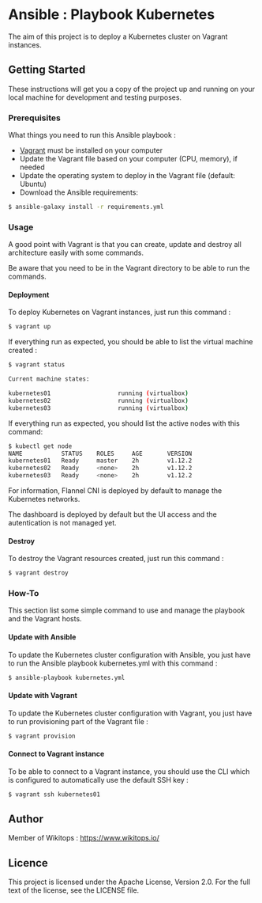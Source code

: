 # Ansible : Playbook Kubernetes

The aim of this project is to deploy a Kubernetes cluster on Vagrant instances.

## Getting Started

These instructions will get you a copy of the project up and running on your local machine for development and testing purposes.

### Prerequisites

What things you need to run this Ansible playbook :

*   [Vagrant](https://www.vagrantup.com/docs/installation/) must be installed on your computer
*   Update the Vagrant file based on your computer (CPU, memory), if needed
*   Update the operating system to deploy in the Vagrant file (default: Ubuntu)
*   Download the Ansible requirements:

```bash
$ ansible-galaxy install -r requirements.yml
```

### Usage

A good point with Vagrant is that you can create, update and destroy all architecture easily with some commands.

Be aware that you need to be in the Vagrant directory to be able to run the commands.

#### Deployment

To deploy Kubernetes on Vagrant instances, just run this command :

```bash
$ vagrant up
```

If everything run as expected, you should be able to list the virtual machine created :

```bash
$ vagrant status

Current machine states:

kubernetes01                   running (virtualbox)
kubernetes02                   running (virtualbox)
kubernetes03                   running (virtualbox)
```

If everything run as expected, you should list the active nodes with this command:

```bash
$ kubectl get node
NAME           STATUS    ROLES     AGE       VERSION
kubernetes01   Ready     master    2h        v1.12.2
kubernetes02   Ready     <none>    2h        v1.12.2
kubernetes03   Ready     <none>    2h        v1.12.2
```

For information, Flannel CNI is deployed by default to manage the Kubernetes networks.

The dashboard is deployed by default but the UI access and the autentication is not managed yet.

#### Destroy

To destroy the Vagrant resources created, just run this command :

```bash
$ vagrant destroy
```

### How-To

This section list some simple command to use and manage the playbook and the Vagrant hosts.

#### Update with Ansible

To update the Kubernetes cluster configuration with Ansible, you just have to run the Ansible playbook kubernetes.yml with this command :

```bash
$ ansible-playbook kubernetes.yml
```

#### Update with Vagrant

To update the Kubernetes cluster configuration with Vagrant, you just have to run provisioning part of the Vagrant file :

```bash
$ vagrant provision
```

#### Connect to Vagrant instance

To be able to connect to a Vagrant instance, you should use the CLI which is configured to automatically use the default SSH key :

```bash
$ vagrant ssh kubernetes01
```

## Author

Member of Wikitops : https://www.wikitops.io/

## Licence

This project is licensed under the Apache License, Version 2.0. For the full text of the license, see the LICENSE file.
